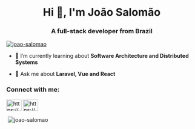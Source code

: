 <h1 align="center">Hi 👋, I'm João Salomão</h1>
<h3 align="center">A full-stack developer from Brazil</h3>

<p align="left"> <a href="https://github.com/ryo-ma/github-profile-trophy">
  <img src="https://github-profile-trophy.vercel.app/?username=joao-salomao" alt="joao-salomao" /></a> </p>

- 🌱 I’m currently learning about **Software Architecture and Distributed Systems**

- 💬 Ask me about **Laravel, Vue and React**

<h3 align="left">Connect with me:</h3>
<p align="left">
<a href="https://dev.to/https://dev.to/joaosalomao" target="blank"><img align="center" src="https://cdn.jsdelivr.net/npm/simple-icons@3.0.1/icons/dev-dot-to.svg" alt="https://dev.to/joaosalomao" height="30" width="40" /></a>
<a href="https://linkedin.com/in/https://www.linkedin.com/in/jo%c3%a3o-salom%c3%a3o-4b1677161/" target="blank"><img align="center" src="https://raw.githubusercontent.com/rahuldkjain/github-profile-readme-generator/master/src/images/icons/Social/linked-in-alt.svg" alt="https://www.linkedin.com/in/jo%c3%a3o-salom%c3%a3o-4b1677161/" height="30" width="40" /></a>
</p>



<p>&nbsp;<img align="center" src="https://github-readme-stats.vercel.app/api?username=joao-salomao&show_icons=true&locale=en" alt="joao-salomao" /></p>
